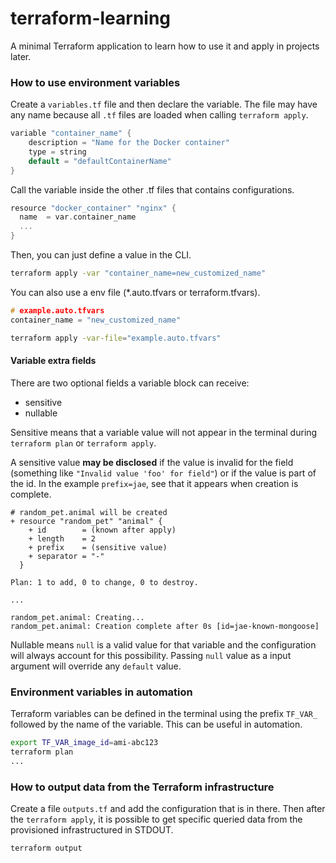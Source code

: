 # terraform-learning
A minimal Terraform application to learn how to use it and apply in projects later.

### How to use environment variables
Create a `variables.tf` file and then declare the variable. The file may have any name because all `.tf` files are loaded when calling `terraform apply`.

```h
variable "container_name" {
    description = "Name for the Docker container"
    type = string
    default = "defaultContainerName"
}
```

Call the variable inside the other .tf files that contains configurations.

```h
resource "docker_container" "nginx" {
  name  = var.container_name
  ...
}
```

Then, you can just define a value in the CLI.

```bash
terraform apply -var "container_name=new_customized_name"
```

You can also use a env file (*.auto.tfvars or terraform.tfvars).

```h
# example.auto.tfvars
container_name = "new_customized_name"
```

```bash
terraform apply -var-file="example.auto.tfvars"
```

#### Variable extra fields
There are two optional fields a variable block can receive:
- sensitive
- nullable

Sensitive means that a variable value will not appear in the terminal during `terraform plan` or `terraform apply`.

A sensitive value **may be disclosed** if the value is invalid for the field (something like `"Invalid value 'foo' for field"`) or if the value is part of the id. In the example `prefix=jae`, see that it appears when creation is complete.

```
# random_pet.animal will be created
+ resource "random_pet" "animal" {
    + id        = (known after apply)
    + length    = 2
    + prefix    = (sensitive value)
    + separator = "-"
  }

Plan: 1 to add, 0 to change, 0 to destroy.

...
 
random_pet.animal: Creating...
random_pet.animal: Creation complete after 0s [id=jae-known-mongoose]
```

Nullable means `null` is a valid value for that variable and the configuration will always account for this possibility.
Passing `null` value as a input argument will override any `default` value.

### Environment variables in automation
Terraform variables can be defined in the terminal using the prefix `TF_VAR_` followed by the name of the variable. This can be useful in automation.

```bash
export TF_VAR_image_id=ami-abc123
terraform plan
...
```

### How to output data from the Terraform infrastructure
Create a file `outputs.tf` and add the configuration that is in there. Then after the `terraform apply`, it is possible to get specific queried data from the provisioned infrastructured in STDOUT.

```bash
terraform output
```
